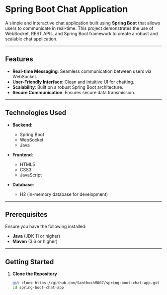 # Spring Boot Chat Application

A simple and interactive chat application built using **Spring Boot** that allows users to communicate in real-time. This project demonstrates the use of WebSocket, REST APIs, and Spring Boot framework to create a robust and scalable chat application.

---

## Features

- **Real-time Messaging**: Seamless communication between users via WebSocket.
- **User-Friendly Interface**: Clean and intuitive UI for chatting.
- **Scalability**: Built on a robust Spring Boot architecture.
- **Secure Communication**: Ensures secure data transmission.

---

## Technologies Used

- **Backend**:
  - Spring Boot
  - WebSocket
  - Java

- **Frontend**:
  - HTML5
  - CSS3
  - JavaScript

- **Database**:
  - H2 (in-memory database for development)

---

## Prerequisites

Ensure you have the following installed:

- **Java** (JDK 11 or higher)
- **Maven** (3.6 or higher)

---

## Getting Started

1. **Clone the Repository**
   ```bash
   git clone https://github.com/SanthoshM007/spring-boot-chat-app.git
   cd spring-boot-chat-app
